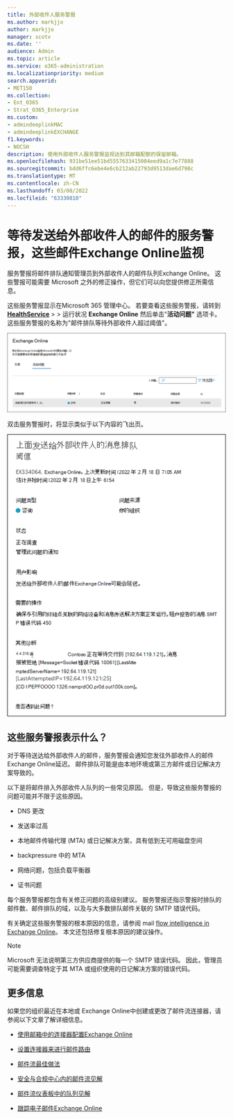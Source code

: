 ```yaml
---
title: 外部收件人服务警报
ms.author: markjjo
author: markjjo
manager: scotv
ms.date: ''
audience: Admin
ms.topic: article
ms.service: o365-administration
ms.localizationpriority: medium
search.appverid:
- MET150
ms.collection:
- Ent_O365
- Strat_O365_Enterprise
ms.custom:
- admindeeplinkMAC
- admindeeplinkEXCHANGE
f1.keywords:
- NOCSH
description: 使用外部收件人服务警报监视达到其邮箱配额的保留邮箱。
ms.openlocfilehash: 931be51ee51bd5557633415004eed9a1c7e77888
ms.sourcegitcommit: bdd6ffc6ebe4e6cb212ab22793d9513dae6d798c
ms.translationtype: MT
ms.contentlocale: zh-CN
ms.lasthandoff: 03/08/2022
ms.locfileid: "63330810"
---
```

# <a name="service-alerts-for-messages-pending-delivery-to-external-recipients-in-exchange-online-monitoring"></a>等待发送给外部收件人的邮件的服务警报，这些邮件Exchange Online监视

服务警报将邮件排队通知管理员到外部收件人的邮件队列Exchange Online。 这些警报可能需要 Microsoft 之外的修正操作，但它们可以向您提供修正所需信息。

这些服务警报显示在Microsoft 365 管理中心。 若要查看这些服务警报，请转到 <a href="https://go.microsoft.com/fwlink/p/?linkid=842900" target="_blank">**HealthService**</a> >  >  运行状况 **Exchange Online** 然后单击"**活动问题"** 选项卡。这些服务警报的名称为"邮件排队等待外部收件人超过阈值"。

![等待送达给外部收件人的邮件的服务警报显示在Exchange Online仪表板中。](../media/microsoft-365-exchange-monitoring/ExternalRecipientsServiceAlerts1.png)

双击服务警报时，将显示类似于以下内容的飞出页。

![等待送达给外部收件人的邮件的服务警报中的内容。](../media/microsoft-365-exchange-monitoring/ExternalRecipientsServiceAlerts2.png)

## <a name="what-do-these-service-alerts-indicate"></a>这些服务警报表示什么？

对于等待送达给外部收件人的邮件，服务警报会通知您发往外部收件人的邮件Exchange Online延迟。 邮件排队可能是由本地环境或第三方邮件或日记解决方案导致的。

以下是将邮件排入外部收件人队列的一些常见原因。 但是，导致这些服务警报的问题可能并不限于这些原因。

- DNS 更改

- 发送率过高

- 本地邮件传输代理 (MTA) 或日记解决方案，具有低到无可用磁盘空间

- backpressure 中的 MTA

- 网络问题，包括负载平衡器

- 证书问题

每个服务警报都包含有关修正问题的高级别建议。 服务警报还指示警报时排队的邮件数、邮件排队的域，以及与大多数排队邮件关联的 SMTP 错误代码。

有关确定这些服务警报的根本原因的信息，请参阅 mail [flow intelligence in Exchange Online](../security/office-365-security/mail-flow-intelligence-in-office-365.md)。 本文还包括修复根本原因的建议操作。

> [!NOTE]
> Microsoft 无法说明第三方供应商提供的每一个 SMTP 错误代码。 因此，管理员可能需要调查特定于其 MTA 或组织使用的日记解决方案的错误代码。

## <a name="more-information"></a>更多信息

如果您的组织最近在本地或 Exchange Online中创建或更改了邮件流连接器，请参阅以下文章了解详细信息。

- [使用邮箱中的连接器配置Exchange Online](/exchange/mail-flow-best-practices/use-connectors-to-configure-mail-flow/use-connectors-to-configure-mail-flow)

- [设置连接器来进行邮件路由](/exchange/mail-flow-best-practices/use-connectors-to-configure-mail-flow/set-up-connectors-to-route-mail)

- [邮件流最佳做法](/exchange/mail-flow-best-practices/mail-flow-best-practices)

- [安全与合规中心内的邮件流见解](/microsoft-365/security/office-365-security/mail-flow-insights-v2)

- [邮件流仪表板中的队列见解](/microsoft-365/security/office-365-security/mfi-queue-alerts-and-queues#queues-insight-in-the-mail-flow-dashboard)

- [跟踪电子邮件Exchange Online](/exchange/monitoring/trace-an-email-message/trace-an-email-message)
